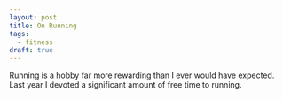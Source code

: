 ```yaml
---
layout: post
title: On Running
tags:
  - fitness
draft: true
---
```


Running is a hobby far more rewarding than I ever would have expected.  Last year I devoted a significant amount of free time to running.